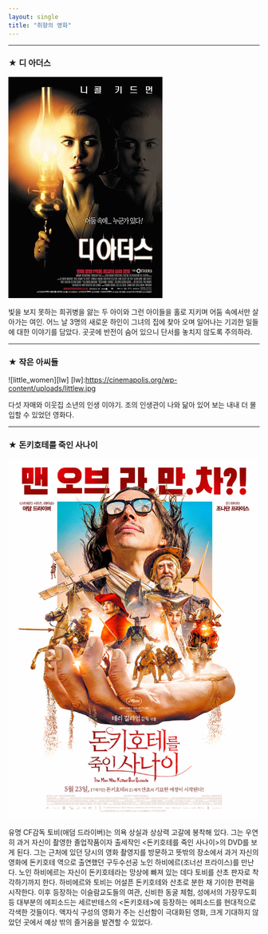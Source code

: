 ```yaml
---
layout: single
title: "취향의 영화"
---
```


--- 
### ★ 디 아더스
![others](/assets/images/TheOthers.jpg)

빛을 보지 못하는 희귀병을 앓는 두 아이와 그런 아이들을 홀로 지키며 어둠 속에서만 살아가는 여인. 어느 날 3명의 새로운 하인이 그녀의 집에 찾아 오며 일어나는 기괴한 일들에 대한 이야기를 담았다. 곳곳에 반전이 숨어 있으니 단서를 놓치지 않도록 주의하라. 

---
### ★ 작은 아씨들
![little_women][lw]
[lw]:https://cinemapolis.org/wp-content/uploads/littlew.jpg

다섯 자매와 이웃집 소년의 인생 이야기. 조의 인생관이 나와 닮아 있어 보는 내내 더 몰입할 수 있었던 영화다. 

---
### ★ 돈키호테를 죽인 사나이
[![don](/assets/images/DonQuixote.jpg "더 자세한 내용을 원하시면 방문해 보세요")](http://m.cine21.com/news/view/?mag_id=93146&utm_source=dable)

유명 CF감독 토비(애덤 드라이버)는 의욕 상실과 상상력 고갈에 봉착해 있다. 그는 우연히 과거 자신이 촬영한 졸업작품이자 출세작인 <돈키호테를 죽인 사나이>의 DVD를 보게 된다. 그는 근처에 있던 당시의 영화 촬영지를 방문하고 뜻밖의 장소에서 과거 자신의 영화에 돈키호테 역으로 출연했던 구두수선공 노인 하비에르(조너선 프라이스)를 만난다. 노인 하비에르는 자신이 돈키호테라는 망상에 빠져 있는 데다 토비를 산초 판자로 착각하기까지 한다. 하비에르와 토비는 어설픈 돈키호테와 산초로 분한 채 기이한 편력을 시작한다. 이후 등장하는 이슬람교도들의 여관, 신비한 동굴 체험, 성에서의 가장무도회 등 대부분의 에피소드는 세르반테스의 <돈키호테>에 등장하는 에피소드를 현대적으로 각색한 것들이다. 액자식 구성의 영화가 주는 신선함이 극대화된 영화, 크게 기대하지 않았던 곳에서 예상 밖의 즐거움을 발견할 수 있었다.
